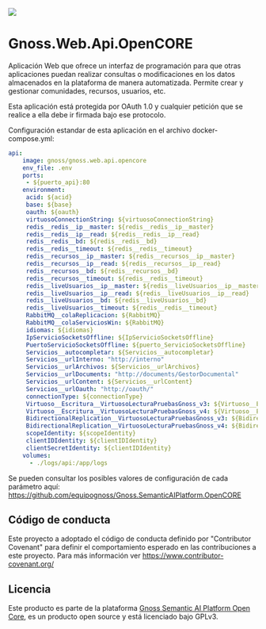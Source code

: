 ![](https://content.gnoss.ws/imagenes/proyectos/personalizacion/7e72bf14-28b9-4beb-82f8-e32a3b49d9d3/cms/logognossazulprincipal.png)

# Gnoss.Web.Api.OpenCORE

Aplicación Web que ofrece un interfaz de programación para que otras aplicaciones puedan realizar consultas o modificaciones en los datos almacenados en la plataforma de manera automatizada. Permite crear y gestionar comunidades, recursos, usuarios, etc.

Esta aplicación está protegida por OAuth 1.0 y cualquier petición que se realice a ella debe ir firmada bajo ese protocolo. 

Configuración estandar de esta aplicación en el archivo docker-compose.yml: 

```yml
api:
    image: gnoss/gnoss.web.api.opencore
    env_file: .env
    ports:
     - ${puerto_api}:80
    environment:
     acid: ${acid}
     base: ${base}
     oauth: ${oauth}
     virtuosoConnectionString: ${virtuosoConnectionString}
     redis__redis__ip__master: ${redis__redis__ip__master}
     redis__redis__ip__read: ${redis__redis__ip__read}
     redis__redis__bd: ${redis__redis__bd}
     redis__redis__timeout: ${redis__redis__timeout}
     redis__recursos__ip__master: ${redis__recursos__ip__master}
     redis__recursos__ip__read: ${redis__recursos__ip__read}
     redis__recursos__bd: ${redis__recursos__bd}
     redis__recursos__timeout: ${redis__redis__timeout}
     redis__liveUsuarios__ip__master: ${redis__liveUsuarios__ip__master}
     redis__liveUsuarios__ip__read: ${redis__liveUsuarios__ip__read}
     redis__liveUsuarios__bd: ${redis__liveUsuarios__bd}
     redis__liveUsuarios__timeout: ${redis__redis__timeout}
     RabbitMQ__colaReplicacion: ${RabbitMQ}
     RabbitMQ__colaServiciosWin: ${RabbitMQ}
     idiomas: ${idiomas}
     IpServicioSocketsOffline: ${IpServicioSocketsOffline}                                                  
     PuertoServicioSocketsOffline: ${puerto_ServicioSocketsOffline}                                               
     Servicios__autocompletar: ${Servicios__autocompletar}
     Servicios__urlInterno: "http://interno"
     Servicios__urlArchivos: ${Servicios__urlArchivos}
     Servicios__urlDocuments: "http://documents/GestorDocumental"
     Servicios__urlContent: ${Servicios__urlContent}
     Servicios__urlOauth: "http://oauth/"
     connectionType: ${connectionType}
     Virtuoso__Escritura__VirtuosoLecturaPruebasGnoss_v3: ${Virtuoso__Escritura__VirtuosoLecturaPruebasGnoss_v3}
     Virtuoso__Escritura__VirtuosoLecturaPruebasGnoss_v4: ${Virtuoso__Escritura__VirtuosoLecturaPruebasGnoss_v4}
     BidirectionalReplication__VirtuosoLecturaPruebasGnoss_v3: ${BidirectionalReplication__VirtuosoLecturaPruebasGnoss_v3}
     BidirectionalReplication__VirtuosoLecturaPruebasGnoss_v4: ${BidirectionalReplication__VirtuosoLecturaPruebasGnoss_v3}
     scopeIdentity: ${scopeIdentity}
     clientIDIdentity: ${clientIDIdentity}
     clientSecretIdentity: ${clientIDIdentity}
    volumes:
      - ./logs/api:/app/logs

```


Se pueden consultar los posibles valores de configuración de cada parámetro aquí: https://github.com/equipognoss/Gnoss.SemanticAIPlatform.OpenCORE

## Código de conducta
Este proyecto a adoptado el código de conducta definido por "Contributor Covenant" para definir el comportamiento esperado en las contribuciones a este proyecto. Para más información ver https://www.contributor-covenant.org/

## Licencia
Este producto es parte de la plataforma [Gnoss Semantic AI Platform Open Core](https://github.com/equipognoss/Gnoss.SemanticAIPlatform.OpenCORE), es un producto open source y está licenciado bajo GPLv3.
